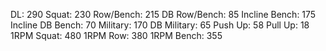 DL: 290
 Squat: 230
 Row/Bench: 215
 DB Row/Bench: 85
 Incline Bench: 175
 Incline DB Bench: 70
 Military: 170
 DB Military: 65
 Push Up: 58
 Pull Up: 18
 1RPM Squat: 480
 1RPM Row: 380
 1RPM Bench: 355
